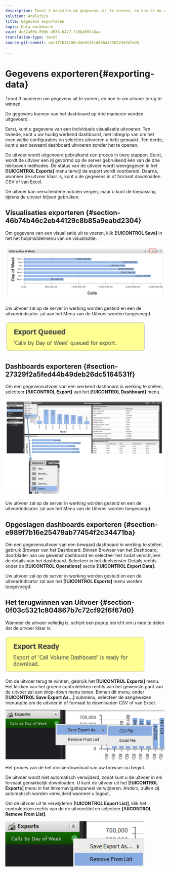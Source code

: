 ```yaml
---
description: Toont 3 manieren om gegevens uit te voeren, en hoe te om uitvoer terug te winnen.
solution: Analytics
title: Gegevens exporteren
topic: Data workbench
uuid: de37a60b-09db-4976-b427-f28b4697a8aa
translation-type: tm+mt
source-git-commit: aec1f7b14198cdde91f61d490a235022943bfedb

---
```



# Gegevens exporteren{#exporting-data}

Toont 3 manieren om gegevens uit te voeren, en hoe te om uitvoer terug te winnen.

De gegevens kunnen van het dashboard op drie manieren worden uitgevoerd.

Eerst, kunt u gegevens van een individuele visualisatie uitvoeren. Ten tweede, kunt u uw huidig werkend dashboard, met inbegrip van om het even welke configuraties en selecties uitvoeren u hebt gemaakt. Ten derde, kunt u een bewaard dashboard uitvoeren zonder het te openen.

De uitvoer wordt uitgevoerd gebruikend een proces in twee stappen. Eerst, wordt de uitvoer een rij gevormd op de server gebruikend één van de drie hierboven methodes. De status van de uitvoer wordt weergegeven in het **[!UICONTROL Exports]** menu terwijl de export wordt voorbereid. Daarna, wanneer de uitvoer klaar is, kunt u de gegevens in of formaat downloaden CSV of van Excel.

De uitvoer kan verscheidene notulen vergen, maar u kunt de toepassing tijdens de uitvoer blijven gebruiken.

## Visualisaties exporteren {#section-46b74b46c2eb44129c8b85a9eabd2304}

Om gegevens van een visualisatie uit te voeren, klik **[!UICONTROL Save]** in het het hulpmiddelmenu van de visualisatie.

![](assets/export_visual.png)

Uw uitvoer zal op de server in werking worden gesteld en een de uitvoerindicator zal aan het Menu van de Uitvoer worden toegevoegd.

![](assets/export_queued.png)

## Dashboards exporteren {#section-27329f2a5fed44b49deb26dc5164531f}

Om een gegevensuitvoer van een werkend dashboard in werking te stellen, selecteer **[!UICONTROL Export]** van het **[!UICONTROL Dashboard]** menu.

![](assets/export_dashboard.png)

Uw uitvoer zal op de server in werking worden gesteld en een de uitvoerindicator zal aan het Menu van de Uitvoer worden toegevoegd.

## Opgeslagen dashboards exporteren {#section-e989f7b16e25479ab77454f2c34471ba}

Om een gegevensuitvoer van een bewaard dashboard in werking te stellen, gebruik Browser van het Dashboard. Binnen Browser van het Dashboard, doorblader aan uw gewenst dashboard en selecteer het zodat verschijnen de details van het dashboard. Selecteer in het deelvenster Details rechts onder de **[!UICONTROL Operations]** sectie **[!UICONTROL Export Data]**.

Uw uitvoer zal op de server in werking worden gesteld en een de uitvoerindicator zal aan het **[!UICONTROL Exports]** menu worden toegevoegd.

## Het terugwinnen van Uitvoer {#section-0f03c5321c804867b7c72cf92f6f67d0}

Wanneer de uitvoer volledig is, schijnt een popup bericht om u mee te delen dat de uitvoer klaar is.

![](assets/export_ready.png)

Om de uitvoer terug te winnen, gebruik het **[!UICONTROL Exports]** menu. Het klikken van het groene controleteken rechts van het gewenste punt van de uitvoer zal een drop-down menu tonen. Binnen dit menu, onder **[!UICONTROL Save Export As…]** submenu, selecteer de aangewezen menuoptie om de uitvoer in of formaat te downloaden CSV of van Excel.

![](assets/export_save_as.png)

Het proces van de het dossierdownload van uw browser nu begint.

De uitvoer wordt niet automatisch verwijderd, zodat kunt u de uitvoer in elk formaat gemakkelijk downloaden. U kunt de uitvoer uit het **[!UICONTROL Exports]** menu in het linkernavigatiepaneel verwijderen. Anders, zullen zij automatisch worden verwijderd wanneer u logout.

Om de uitvoer uit te verwijderen **[!UICONTROL Export List]**, klik het controleteken rechts van de de uitvoertitel en selecteer **[!UICONTROL Remove From List]**.

![](assets/export_remove_from_list.png)

